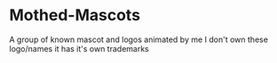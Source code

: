 # Mothed-Mascots
A group of known mascot and logos animated by me I don't own these logo/names it has it's own trademarks <br>
<!-- <img src="./Ferris/animation.gif" alt="Feeeeeerris" width="320" height="110" ><br>
I just love Ferris (◠‿◠)<br>
<img src="./github-invertocat/animation.webp" alt="Github invertocat mascot with animated text" width="181" height="135"><img src="./archlinux/archspin.gif" width="73" height="90"><img src="./nixos/nixos.webp" width="128" height="128"><br>
-->
